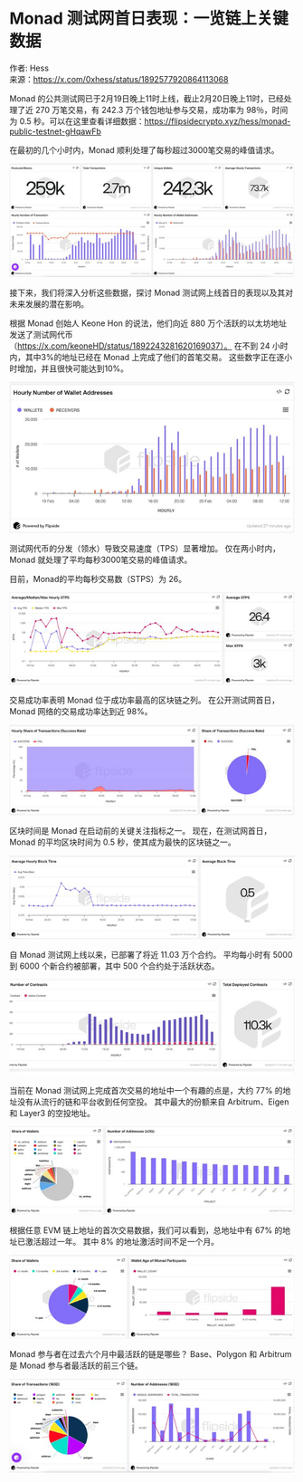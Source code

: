 
# Monad 测试网首日表现：一览链上关键数据

作者: Hess  
来源：https://x.com/0xhess/status/1892577920864113068  

Monad 的公共测试网已于2月19日晚上11时上线，截止2月20日晚上11时，已经处理了近 270 万笔交易，有 242.3 万个钱包地址参与交易，成功率为 98％，时间为 0.5 秒。可以在这里查看详细数据：https://flipsidecrypto.xyz/hess/monad-public-testnet-gHqawFb

在最初的几个小时内，Monad 顺利处理了每秒超过3000笔交易的峰值请求。

![109_1](./images/109_1.png)

接下来，我们将深入分析这些数据，探讨 Monad 测试网上线首日的表现以及其对未来发展的潜在影响。

根据 Monad 创始人 Keone Hon 的说法，他们向近 880 万个活跃的以太坊地址发送了测试网代币（https://x.com/keoneHD/status/1892243281620169037）。 在不到 24 小时内，其中3%的地址已经在 Monad 上完成了他们的首笔交易。 这些数字正在逐小时增加，并且很快可能达到10%。

![109_2](./images/109_2.png)


测试网代币的分发（领水）导致交易速度（TPS）显著增加。 仅在两小时内，Monad 就处理了平均每秒3000笔交易的峰值请求。

目前，Monad的平均每秒交易数（STPS）为 26。

![109_3](./images/109_3.png)


交易成功率表明 Monad 位于成功率最高的区块链之列。 在公开测试网首日，Monad 网络的交易成功率达到近 98%。

![109_4](./images/109_4.png)

区块时间是 Monad 在启动前的关键关注指标之一。 现在，在测试网首日，Monad 的平均区块时间为 0.5 秒，使其成为最快的区块链之一。

![109_5](./images/109_5.png)

自 Monad 测试网上线以来，已部署了将近 11.03 万个合约。 平均每小时有 5000 到 6000 个新合约被部署，其中 500 个合约处于活跃状态。

![109_6](./images/109_6.png)

当前在 Monad 测试网上完成首次交易的地址中一个有趣的点是，大约 77% 的地址没有从流行的链和平台收到任何空投。 其中最大的份额来自 Arbitrum、Eigen 和 Layer3 的空投地址。

![109_7](./images/109_7.png)

根据任意 EVM 链上地址的首次交易数据，我们可以看到，总地址中有 67% 的地址已激活超过一年。 其中 8% 的地址激活时间不足一个月。

![109_8](./images/109_8.png)

Monad 参与者在过去六个月中最活跃的链是哪些？ Base、Polygon 和 Arbitrum 是 Monad 参与者最活跃的前三个链。

![109_9](./images/109_9.png)

